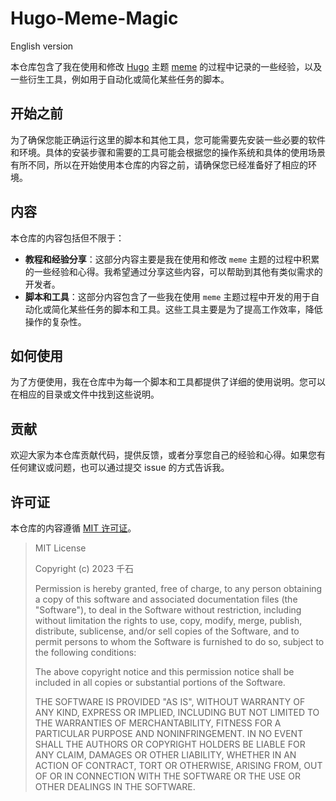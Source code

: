 # Hugo-Meme-Magic

English version

本仓库包含了我在使用和修改 [Hugo](https://gohugo.io/) 主题 [meme](https://github.com/reuixiy/hugo-theme-meme) 的过程中记录的一些经验，以及一些衍生工具，例如用于自动化或简化某些任务的脚本。

## 开始之前

为了确保您能正确运行这里的脚本和其他工具，您可能需要先安装一些必要的软件和环境。具体的安装步骤和需要的工具可能会根据您的操作系统和具体的使用场景有所不同，所以在开始使用本仓库的内容之前，请确保您已经准备好了相应的环境。

## 内容

本仓库的内容包括但不限于：

- **教程和经验分享**：这部分内容主要是我在使用和修改 `meme` 主题的过程中积累的一些经验和心得。我希望通过分享这些内容，可以帮助到其他有类似需求的开发者。
- **脚本和工具**：这部分内容包含了一些我在使用 `meme` 主题过程中开发的用于自动化或简化某些任务的脚本和工具。这些工具主要是为了提高工作效率，降低操作的复杂性。

## 如何使用
为了方便使用，我在仓库中为每一个脚本和工具都提供了详细的使用说明。您可以在相应的目录或文件中找到这些说明。

## 贡献
欢迎大家为本仓库贡献代码，提供反馈，或者分享您自己的经验和心得。如果您有任何建议或问题，也可以通过提交 issue 的方式告诉我。

## 许可证
本仓库的内容遵循 [MIT 许可证](LICENSE)。

>MIT License
>
>Copyright (c) 2023 千石
>
>Permission is hereby granted, free of charge, to any person obtaining a copy
of this software and associated documentation files (the "Software"), to deal
in the Software without restriction, including without limitation the rights
to use, copy, modify, merge, publish, distribute, sublicense, and/or sell
copies of the Software, and to permit persons to whom the Software is
furnished to do so, subject to the following conditions:
>
>The above copyright notice and this permission notice shall be included in all
copies or substantial portions of the Software.
>
>THE SOFTWARE IS PROVIDED "AS IS", WITHOUT WARRANTY OF ANY KIND, EXPRESS OR
IMPLIED, INCLUDING BUT NOT LIMITED TO THE WARRANTIES OF MERCHANTABILITY,
FITNESS FOR A PARTICULAR PURPOSE AND NONINFRINGEMENT. IN NO EVENT SHALL THE
AUTHORS OR COPYRIGHT HOLDERS BE LIABLE FOR ANY CLAIM, DAMAGES OR OTHER
LIABILITY, WHETHER IN AN ACTION OF CONTRACT, TORT OR OTHERWISE, ARISING FROM,
OUT OF OR IN CONNECTION WITH THE SOFTWARE OR THE USE OR OTHER DEALINGS IN THE
SOFTWARE.
